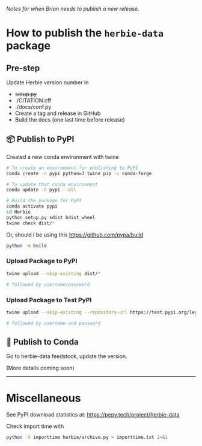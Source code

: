 _Notes for when Brian needs to publish a new release_.

# How to publish the `herbie-data` package

## Pre-step

Update Herbie version number in

- ~~setup.py~~
- ./CITATION.cff
- ./docs/conf.py
- Create a tag and release in GitHub
- Build the docs (one last time before release)

## 📦 Publish to PyPI

Created a new conda environment with twine

```bash
# To create an environment for publishing to PyPI
conda create -n pypi python=3 twine pip -c conda-forge

# To update that conda environment
conda update -n pypi --all
```

```bash
# Build the package for PyPI
conda activate pypi
cd Herbie
python setup.py sdist bdist_wheel
twine check dist/*
```

Or, should I be using this https://github.com/pypa/build

```bash
python -m build
```

### Upload Package to PyPI

```bash
twine upload --skip-existing dist/*

# followed by username/password
```

### Upload Package to Test PyPI

```bash
twine upload --skip-existing --repository-url https://test.pypi.org/legacy/ dist/*

# followed by username and password
```

## 🐍 Publish to Conda

Go to herbie-data feedstock, update the version.

(More details coming soon)

---

# Miscellaneous

See PyPI download statistics at: https://pepy.tech/project/herbie-data

Check import time with

```bash
python -X importtime herbie/archive.py > importtime.txt 2>&1
```
